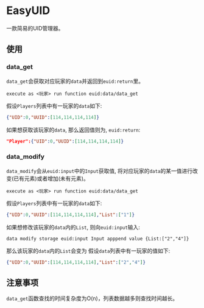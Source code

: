 # EasyUID
一款简易的UID管理器。

## 使用

### data_get

`data_get`会获取对应玩家的`data`并返回到`euid:return`里。
```MCFUNCTION
execute as <玩家> run function euid:data/data_get
```

假设`Players`列表中有一玩家的`data`如下:
```JSON
{"UID":0,"UUID":[114,114,114,114]}
```

如果想获取该玩家的`data`, 那么返回值则为, `euid:return`:
```JSON
"Player":{"UID":0,"UUID":[114,114,114,114]}
```

### data_modify

`data_modify`会从`euid:input`中的`Input`获取值, 将对应玩家的`data`的某一值进行改变(已有元素)或者增加(未有元素)。
```MCFUNCTION
execute as <玩家> run function euid:data/data_get
```

假设`Players`列表中有一玩家的`data`如下:
```JSON
{"UID":0,"UUID":[114,114,114,114],"List":["1"]}
```

如果想修改该玩家的`data`内的`List`, 则向`euid:input`输入:
```MCFUNCTION
data modify storage euid:input Input apppend value {List:["2","4"]}
```

那么该玩家的`data`内的`List`会变为
假设`data`列表中有一玩家的值如下:
```JSON
{"UID":0,"UUID":[114,114,114,114],"List":["2","4"]}
```

## 注意事项
`data_get`函数查找的时间复杂度为O(n)，列表数据越多则查找时间越长。